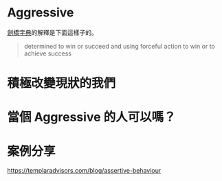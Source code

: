 # Aggressive 
[劍橋字典](https://dictionary.cambridge.org/dictionary/english/aggressive)的解釋是下面這樣子的。
> determined to win or succeed and using forceful action to win or to achieve success


# 積極改變現狀的我們

# 當個 Aggressive 的人可以嗎？

# 案例分享
https://templaradvisors.com/blog/assertive-behaviour
